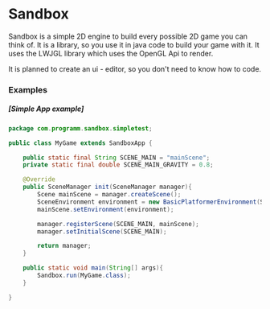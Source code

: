 <h1>Sandbox</h1>

Sandbox is a simple 2D engine to build every possible 2D game you can think of.
It is a library, so you use it in java code to build your game with it.
It uses the LWJGL library which uses the OpenGL Api to render.

It is planned to create an ui - editor, so you don't need to know how to code.

<h3>Examples</h3>

<h5>[Simple App example]</h5>

```Java
package com.programm.sandbox.simpletest;

public class MyGame extends SandboxApp {

    public static final String SCENE_MAIN = "mainScene";
    private static final double SCENE_MAIN_GRAVITY = 0.8;

    @Override
    public SceneManager init(SceneManager manager){
        Scene mainScene = manager.createScene();
        SceneEnvironment environment = new BasicPlatformerEnvironment(SCENE_MAIN_GRAVITY);
        mainScene.setEnvironment(environment);

        manager.registerScene(SCENE_MAIN, mainScene);
        manager.setInitialScene(SCENE_MAIN);

        return manager;
    }

    public static void main(String[] args){
        Sandbox.run(MyGame.class);
    }

}
```
